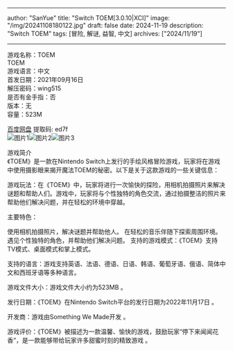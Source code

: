 
---
author: "SanYue"
title: "Switch TOEM[3.0.10|XCI]"
image: "/img/20241108180122.jpg"
draft: false
date: 2024-11-19
description: "Switch TOEM"
tags: [冒险, 解谜, 益智, 中文]
archives: ["2024/11/19"]

---

游戏名称：TOEM   
TOEM    
游戏语言：中文  
首发日期：2021年09月16日  
解压密码：wing515  
是否有金手指：否  
版本：无   
容量：523M

[百度网盘](https//pan.baidu.com/s/1iJYRCXHYodkGKf7_f9W5kA) 提取码: ed7f  
![图片1](/img/4e90ae.jpg)![图片2](/img/6c6ec9.jpg)![图片3](/img/4c2d57.jpg)  

游戏简介  
《TOEM》是一款在Nintendo Switch上发行的手绘风格冒险游戏，玩家将在游戏中使用摄影眼来揭开魔法TOEM的秘密。以下是关于这款游戏的一些关键信息：

游戏玩法：在《TOEM》中，玩家将进行一次愉快的探险，用相机拍摄照片来解决谜题和帮助人们。游戏中，玩家将与个性独特的角色交流，通过拍摄整洁的照片来帮助他们解决问题，并在轻松的环境中穿越。

主要特色：

使用相机拍摄照片，解决谜题并帮助他人。
在轻松的音乐伴随下探索周围环境。
遇见个性独特的角色，并帮助他们解决问题。
支持的游戏模式：《TOEM》支持TV模式、桌面模式和掌上模式。

支持的语言：游戏支持英语、法语、德语、日语、韩语、葡萄牙语、俄语、简体中文和西班牙语等多种语言。

游戏文件大小：游戏文件大小约为523MB
。

发行日期：《TOEM》在Nintendo Switch平台的发行日期为2022年11月17日
。

开发商：游戏由Something We Made开发
。

游戏评价：《TOEM》被描述为一款温馨、愉快的游戏，鼓励玩家“停下来闻闻花香”，是一款能够带给玩家许多甜蜜时刻的精致游戏
。

